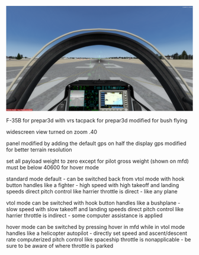 ![](https://github.com/bobbybudnick/SFS-F35B-Bushflying/blob/master/F35B.png)

F-35B for prepar3d with vrs tacpack for prepar3d
modified for bush flying

widescreen view turned on
zoom .40

panel modified by adding the default gps on half the display
gps modified for better terrain resolution

set all payload weight to zero except for pilot
gross weight (shown on mfd) must be below 40600 for hover mode

standard mode
default - can be switched back from vtol mode with hook button
handles like a fighter - high speed with high takeoff and landing speeds
direct pitch control like harrier
throttle is direct - like any plane

vtol mode
can be switched with hook button
handles like a bushplane - slow speed with slow takeoff and landing speeds
direct pitch control like harrier
throttle is indirect - some computer assistance is applied

hover mode
can be switched by pressing hover in mfd while in vtol mode
handles like a helicopter autopilot - directly set speed and ascent/descent rate
computerized pitch control like spaceship
throttle is nonapplicable - be sure to be aware of where throttle is parked

